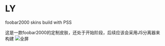 # LY
foobar2000 skins build with PSS

这是一款foobar2000的定制皮肤，还处于开始阶段，后续应该会采用JS分离器来构建
![全屏](https://user-images.githubusercontent.com/118243852/212598632-2d0d4170-71d0-4a91-9e28-5956097f8800.png)
